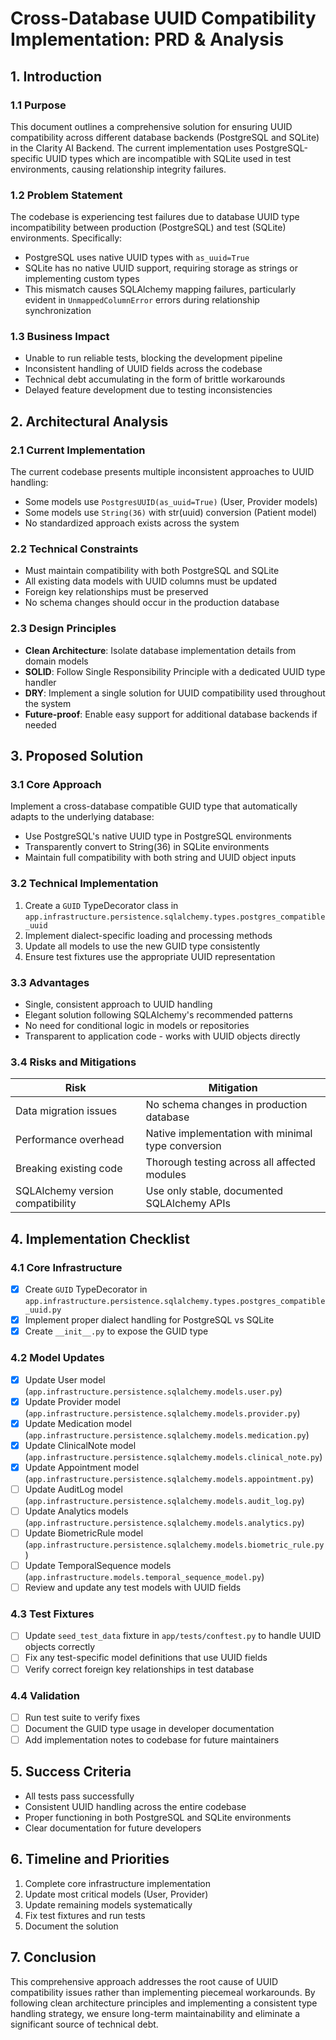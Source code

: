 # Cross-Database UUID Compatibility Implementation: PRD & Analysis

## 1. Introduction

### 1.1 Purpose
This document outlines a comprehensive solution for ensuring UUID compatibility across different database backends (PostgreSQL and SQLite) in the Clarity AI Backend. The current implementation uses PostgreSQL-specific UUID types which are incompatible with SQLite used in test environments, causing relationship integrity failures.

### 1.2 Problem Statement
The codebase is experiencing test failures due to database UUID type incompatibility between production (PostgreSQL) and test (SQLite) environments. Specifically:
- PostgreSQL uses native UUID types with `as_uuid=True`
- SQLite has no native UUID support, requiring storage as strings or implementing custom types
- This mismatch causes SQLAlchemy mapping failures, particularly evident in `UnmappedColumnError` errors during relationship synchronization

### 1.3 Business Impact
- Unable to run reliable tests, blocking the development pipeline
- Inconsistent handling of UUID fields across the codebase
- Technical debt accumulating in the form of brittle workarounds
- Delayed feature development due to testing inconsistencies

## 2. Architectural Analysis

### 2.1 Current Implementation
The current codebase presents multiple inconsistent approaches to UUID handling:
- Some models use `PostgresUUID(as_uuid=True)` (User, Provider models)
- Some models use `String(36)` with str(uuid) conversion (Patient model)
- No standardized approach exists across the system

### 2.2 Technical Constraints
- Must maintain compatibility with both PostgreSQL and SQLite
- All existing data models with UUID columns must be updated
- Foreign key relationships must be preserved
- No schema changes should occur in the production database

### 2.3 Design Principles
- **Clean Architecture**: Isolate database implementation details from domain models
- **SOLID**: Follow Single Responsibility Principle with a dedicated UUID type handler
- **DRY**: Implement a single solution for UUID compatibility used throughout the system
- **Future-proof**: Enable easy support for additional database backends if needed

## 3. Proposed Solution

### 3.1 Core Approach
Implement a cross-database compatible GUID type that automatically adapts to the underlying database:
- Use PostgreSQL's native UUID type in PostgreSQL environments
- Transparently convert to String(36) in SQLite environments
- Maintain full compatibility with both string and UUID object inputs

### 3.2 Technical Implementation
1. Create a `GUID` TypeDecorator class in `app.infrastructure.persistence.sqlalchemy.types.postgres_compatible_uuid`
2. Implement dialect-specific loading and processing methods
3. Update all models to use the new GUID type consistently
4. Ensure test fixtures use the appropriate UUID representation

### 3.3 Advantages
- Single, consistent approach to UUID handling
- Elegant solution following SQLAlchemy's recommended patterns
- No need for conditional logic in models or repositories
- Transparent to application code - works with UUID objects directly

### 3.4 Risks and Mitigations
| Risk | Mitigation |
|------|------------|
| Data migration issues | No schema changes in production database |
| Performance overhead | Native implementation with minimal type conversion |
| Breaking existing code | Thorough testing across all affected modules |
| SQLAlchemy version compatibility | Use only stable, documented SQLAlchemy APIs |

## 4. Implementation Checklist

### 4.1 Core Infrastructure
- [x] Create `GUID` TypeDecorator in `app.infrastructure.persistence.sqlalchemy.types.postgres_compatible_uuid.py`
- [x] Implement proper dialect handling for PostgreSQL vs SQLite
- [x] Create `__init__.py` to expose the GUID type

### 4.2 Model Updates
- [x] Update User model (`app.infrastructure.persistence.sqlalchemy.models.user.py`)
- [x] Update Provider model (`app.infrastructure.persistence.sqlalchemy.models.provider.py`)
- [x] Update Medication model (`app.infrastructure.persistence.sqlalchemy.models.medication.py`)
- [x] Update ClinicalNote model (`app.infrastructure.persistence.sqlalchemy.models.clinical_note.py`)
- [x] Update Appointment model (`app.infrastructure.persistence.sqlalchemy.models.appointment.py`)
- [ ] Update AuditLog model (`app.infrastructure.persistence.sqlalchemy.models.audit_log.py`)
- [ ] Update Analytics models (`app.infrastructure.persistence.sqlalchemy.models.analytics.py`)
- [ ] Update BiometricRule model (`app.infrastructure.persistence.sqlalchemy.models.biometric_rule.py`) 
- [ ] Update TemporalSequence models (`app.infrastructure.models.temporal_sequence_model.py`)
- [ ] Review and update any test models with UUID fields

### 4.3 Test Fixtures
- [ ] Update `seed_test_data` fixture in `app/tests/conftest.py` to handle UUID objects correctly
- [ ] Fix any test-specific model definitions that use UUID fields
- [ ] Verify correct foreign key relationships in test database

### 4.4 Validation
- [ ] Run test suite to verify fixes
- [ ] Document the GUID type usage in developer documentation
- [ ] Add implementation notes to codebase for future maintainers

## 5. Success Criteria
- All tests pass successfully
- Consistent UUID handling across the entire codebase
- Proper functioning in both PostgreSQL and SQLite environments
- Clear documentation for future developers

## 6. Timeline and Priorities
1. Complete core infrastructure implementation
2. Update most critical models (User, Provider)
3. Update remaining models systematically
4. Fix test fixtures and run tests
5. Document the solution

## 7. Conclusion
This comprehensive approach addresses the root cause of UUID compatibility issues rather than implementing piecemeal workarounds. By following clean architecture principles and implementing a consistent type handling strategy, we ensure long-term maintainability and eliminate a significant source of technical debt.